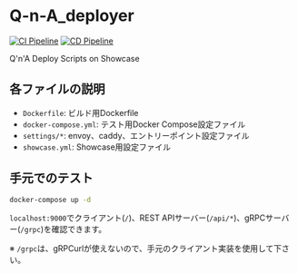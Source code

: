 # Q-n-A_deployer

[![CI Pipeline](https://github.com/Q-n-A/Q-n-A_deployer/actions/workflows/CI.yml/badge.svg)](https://github.com/Q-n-A/Q-n-A_deployer/actions/workflows/CI.yml)
[![CD Pipeline](https://github.com/Q-n-A/Q-n-A_deployer/actions/workflows/CD.yml/badge.svg)](https://github.com/Q-n-A/Q-n-A_deployer/actions/workflows/CD.yml)

Q'n'A Deploy Scripts on Showcase

## 各ファイルの説明

- `Dockerfile`: ビルド用Dockerfile
- `docker-compose.yml`: テスト用Docker Compose設定ファイル
- `settings/*`: envoy、caddy、エントリーポイント設定ファイル
- `showcase.yml`: Showcase用設定ファイル

## 手元でのテスト

```sh
docker-compose up -d
```

`localhost:9000`でクライアント(`/`)、REST APIサーバー(`/api/*`)、gRPCサーバー(`/grpc`)を確認できます。

※ `/grpc`は、gRPCurlが使えないので、手元のクライアント実装を使用して下さい。
